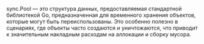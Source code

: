 sync.Pool — это структура данных, предоставляемая стандартной библиотекой Go, предназначенная для временного хранения объектов, которые могут быть переиспользованы. Это особенно полезно в сценариях, где объекты часто создаются и уничтожаются, что приводит к значительным накладным расходам на аллокации и сборку мусора.
